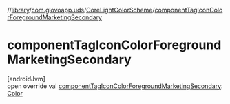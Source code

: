 //[library](../../../index.md)/[com.glovoapp.uds](../index.md)/[CoreLightColorScheme](index.md)/[componentTagIconColorForegroundMarketingSecondary](component-tag-icon-color-foreground-marketing-secondary.md)

# componentTagIconColorForegroundMarketingSecondary

[androidJvm]\
open override val [componentTagIconColorForegroundMarketingSecondary](component-tag-icon-color-foreground-marketing-secondary.md): [Color](https://developer.android.com/reference/kotlin/androidx/compose/ui/graphics/Color.html)
